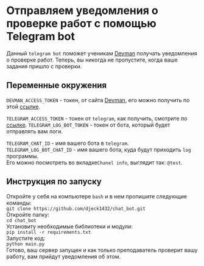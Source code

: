 # Отправляем уведомления о проверке работ с помощью Telegram bot 

Данный ```telegram bot``` поможет ученикам <a href='https://dvmn.org/'>Devman</a> получать уведомления о проверке работ.
Теперь, вы никогда не пропустите, когда ваше задания пришло с проверки.

## Переменные окружения 

```DEVMAN_ACCESS_TOKEN``` - токен, от сайта <a href='https://dvmn.org/'>Devman</a>, его можно получить по этой <a href='https://dvmn.org/api/docs/'>ссылке</a>.
<br>

```TELEGRAM_ACCESS_TOKEN``` - токен от ```telegram```, как получить, смотрите по <a href='https://romua1d.ru/kak-poluchit-token-bota-telegram-api/'>ссылке</a>.
```TELEGRAM_LOG_BOT_TOKEN``` - токен от бота, который будет отправлять вам логи.
</br>

```TELEGRAM_CHAT_ID``` - имя вашего бота в ```telegram```. <br>
```TELEGRAM_LOG_BOT_CHAT_ID``` - имя вашего бота, куда будут приходить ```log``` программы.<br>
Его можно посмотреть во вкладке```Chanel info```, выглядит так: ```@test```.

## Инструкция по запуску  

Откройте у себя на компьютере ```bash``` и в нем пропишите следующие команды: 
<br>
```git clone https://github.com/djeck1432/chat_bot.git```
<br>
Откройте папку:
<br>
```cd chat_bot ```
<br>
Установиту необходимые библиотеки и модули:
<br>
```pip install -r requirements.txt```
<br>
Запустите код: 
<br>
```python main.py ```
<br>
Готово, ваш сервер запущен и как только преподаватель проверит вашу работу, вам прийдут уведомления об этом. 
